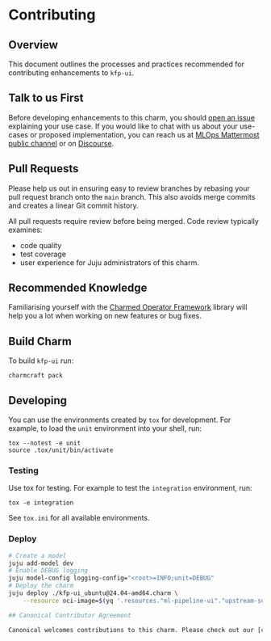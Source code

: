 # Contributing

## Overview

This document outlines the processes and practices recommended for contributing enhancements to `kfp-ui`.

## Talk to us First

Before developing enhancements to this charm, you should [open an issue](/../../issues) explaining your use case. If you would like to chat with us about your use-cases or proposed implementation, you can reach us at [MLOps Mattermost public channel](https://chat.charmhub.io/charmhub/channels/mlops-documentation) or on [Discourse](https://discourse.charmhub.io/).

## Pull Requests

Please help us out in ensuring easy to review branches by rebasing your pull request branch onto the `main` branch. This also avoids merge commits and creates a linear Git commit history.

All pull requests require review before being merged. Code review typically examines:
  - code quality
  - test coverage
  - user experience for Juju administrators of this charm.

## Recommended Knowledge

Familiarising yourself with the [Charmed Operator Framework](https://juju.is/docs/sdk) library will help you a lot when working on new features or bug fixes.

## Build Charm

To build `kfp-ui` run:

```shell
charmcraft pack
```

## Developing

You can use the environments created by `tox` for development. For example, to load the `unit` environment into your shell, run:

```shell
tox --notest -e unit
source .tox/unit/bin/activate
```

### Testing

Use tox for testing. For example to test the `integration` environment, run:

```shell
tox -e integration
```

See `tox.ini` for all available environments.

### Deploy

```bash
# Create a model
juju add-model dev
# Enable DEBUG logging
juju model-config logging-config="<root>=INFO;unit=DEBUG"
# Deploy the charm
juju deploy ./kfp-ui_ubuntu@24.04-amd64.charm \
    --resource oci-image=$(yq '.resources."ml-pipeline-ui"."upstream-source"' metadata.yaml)

## Canonical Contributor Agreement

Canonical welcomes contributions to this charm. Please check out our [contributor agreement](https://ubuntu.com/legal/contributors) if you're interested in contributing.